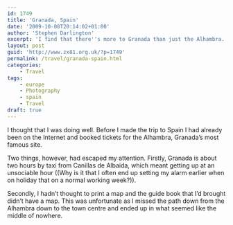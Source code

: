 ```yaml
---
id: 1749
title: 'Granada, Spain'
date: '2009-10-08T20:14:02+01:00'
author: 'Stephen Darlington'
excerpt: 'I find that there''s more to Granada than just the Alhambra.'
layout: post
guid: 'http://www.zx81.org.uk/?p=1749'
permalink: /travel/granada-spain.html
categories:
    - Travel
tags:
    - europe
    - Photography
    - spain
    - Travel
draft: true
---
```


I thought that I was doing well. Before I made the trip to Spain I had already been on the Internet and booked tickets for the Alhambra, Granada’s most famous site.

Two things, however, had escaped my attention. Firstly, Granada is about two hours by taxi from Canillas de Albaida, which meant getting up at an unsociable hour ((Why is it that I often end up setting my alarm earlier when on holiday that on a normal working week?)).

Secondly, I hadn’t thought to print a map and the guide book that I’d brought didn’t have a map. This was unfortunate as I missed the path down from the Alhambra down to the town centre and ended up in what seemed like the middle of nowhere.

<div class="flickr-gallery tag" id="gallery-2824c987"><div class="fg-clear"></div> </div><div class="fg-clear"></div> <script type="text/javascript">
											jQuery(document).ready(function(){
							jQuery("#gallery-2824c987 .flickr-thumb img").flightbox({size_callback: get_sizes});
						});
										
										//-->
				</script>By this point I was getting thirsty and hungry and so nipped into a promising looking cafe for a coffee and croissant. As luck would have it they also had free WiFi and I was able to find a map on my iPhone.

It turns out that I wasn’t too far from the centre after all and it only took ten minutes to get to the Cathedral. This immediately seemed more like it, with crowds of tourists trying to get in to see… something.

After staying in Canillas de Albaida, a town of only seven hundred people, the crowds came as a bit of shock ((Just imagine the culture shock when I got back to London less than a week later.)) and I wasn’t quite prepared to fight my way to the front to get in or even find out what the queue was for. Instead I went around the Cathedral, noting that there ware various shopping streets fanning out and, generally, lots of activity for a Wednesday.

Around one side of the Cathedral was a busker, at the back was another entrance to the church and service going on. I snuck around the side and surreptitiously took a few pictures, slightly embarrassed by the volume of the thunk as I released the shutter. A few minutes later another tourist burst in with a video camera and stood right in the middle taping the whole service.

I spent the next hour wandering around the town, down the shady shopping streets, by the river and, finally, into a cafe for a quick sandwich.

The walk back to the Alhambra in the afternoon was rather less confusing than the journey down into the town. I expected to see a large, obvious sign pointing downhill at the junction I missed but apparently the turn is so obvious that even tourists couldn’t possibly miss it and it therefore remains unlabelled.

The Alhambra is every bit as spectacular as you’ve probably heard. The scale is incredible. If the engravings had been only in one room it would have been impressive and you would have admired the workmanship. But these intricate designs are in pretty much every room over the whole complex.

It took all afternoon to wander around and as 6pm approached, the agreed taxi pick-up time, it became clear that there were likely bits that I’d missed but that I was too tired to try to find in any kind of hurry.

Overall, it was a long, tiring, fun day. I slept on my way back to [Canillas de Albaida](http://www.zx81.org.uk/travel/canillas-de-albaida-spain.html), please with what I’d seen.